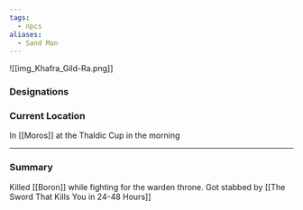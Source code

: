 ```yaml
---
tags:
  - npcs
aliases:
  - Sand Man
---
```

![[img_Khafra_Gild-Ra.png]]

### Designations


### Current Location
In [[Moros]] at the Thaldic Cup in the morning

___
### Summary
Killed [[Boron]] while fighting for the warden throne.
Got stabbed by [[The Sword That Kills You in 24-48 Hours]]
